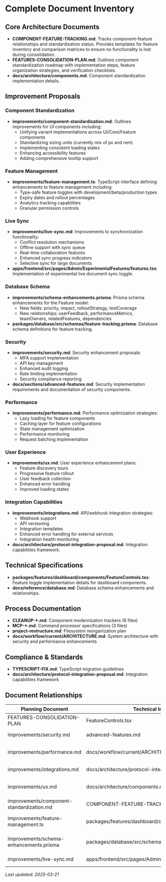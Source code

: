 # Complete Document Inventory

## Core Architecture Documents
- **COMPONENT-FEATURE-TRACKING.md**: Tracks component-feature relationships and standardization status. Provides templates for feature inventory and comparison matrices to ensure no functionality is lost during consolidation.
- **FEATURES-CONSOLIDATION-PLAN.md**: Outlines component standardization roadmap with implementation steps, feature organization strategies, and verification checklists.
- **docs/architecture/components.md**: Component standardization implementation details.

## Improvement Proposals

### Component Standardization
- **improvements/component-standardization.md**: Outlines improvements for UI components including:
  - Unifying variant implementations across UI/Core/Feature components
  - Standardizing sizing units (currently mix of px and rem)
  - Implementing consistent loading states
  - Enhancing accessibility features
  - Adding comprehensive tooltip support

### Feature Management
- **improvements/feature-management.ts**: TypeScript interface defining enhancements to feature management including:
  - Type-safe feature toggles with development/beta/production types
  - Expiry dates and rollout percentages
  - Analytics tracking capabilities
  - Granular permission controls

### Live Sync
- **improvements/live-sync.md**: Improvements to synchronization functionality:
  - Conflict resolution mechanisms
  - Offline support with sync queue
  - Real-time collaboration features
  - Enhanced sync progress indicators
  - Selective sync for large documents
- **apps/frontend/src/pages/Admin/ExperimentalFeatures/features.tsx**: Implementation of experimental live document sync toggle.

### Database Schema
- **improvements/schema-enhancements.prisma**: Prisma schema enhancements for the Feature model:
  - New fields: priority, impact, rolloutStrategy, testCoverage
  - New relationships: userFeedback, performanceMetrics, teamOwners, relatedFeatures, dependencies
- **packages/database/src/schemas/feature-tracking.prisma**: Database schema definitions for feature tracking.

### Security
- **improvements/security.md**: Security enhancement proposals:
  - MFA support implementation
  - API key management
  - Enhanced audit logging
  - Rate limiting implementation
  - Security compliance reporting
- **docs/sections/advanced-features.md**: Security implementation requirements and documentation of security components.

### Performance
- **improvements/performance.md**: Performance optimization strategies:
  - Lazy loading for feature components
  - Caching layer for feature configurations
  - State management optimization
  - Performance monitoring
  - Request batching implementation

### User Experience
- **improvements/ux.md**: User experience enhancement plans:
  - Feature discovery tours
  - Progressive feature rollout
  - User feedback collection
  - Enhanced error handling
  - Improved loading states

### Integration Capabilities
- **improvements/integrations.md**: API/webhook integration strategies:
  - Webhook support
  - API versioning
  - Integration templates
  - Enhanced error handling for external services
  - Integration health monitoring
- **docs/architecture/protocol-integration-proposal.md**: Integration capabilities framework.

## Technical Specifications
- **packages/features/dashboard/components/FeatureControls.tsx**: Feature toggle implementation details for dashboard components.
- **docs/reference/database.md**: Database schema enhancements and relationships.

## Process Documentation
- **CLEANUP-*.md**: Component modernization trackers (6 files)
- **MCP-*.md**: Command processor specifications (3 files)
- **project-restructure.md**: Filesystem reorganization plan
- **docs/workflow/current/ARCHITECTURE.md**: System architecture with security and performance enhancements

## Compliance & Standards
- **TYPESCRIPT-FIX.md**: TypeScript migration guidelines
- **docs/architecture/protocol-integration-proposal.md**: Integration capabilities framework

## Document Relationships
| Planning Document | Technical Implementation | Related Specs |
|--------------------|--------------------------|----------------|
| FEATURES-CONSOLIDATION-PLAN | FeatureControls.tsx | feature-tracking.prisma |
| improvements/security.md | advanced-features.md | Security components |
| improvements/performance.md | docs/workflow/current/ARCHITECTURE.md | Performance optimization components |
| improvements/integrations.md | docs/architecture/protocol-integration-proposal.md | Integration components |
| improvements/ux.md | docs/architecture/components.md | User experience components |
| improvements/component-standardization.md | COMPONENT-FEATURE-TRACKING.md | Button/Modal tracking |
| improvements/feature-management.ts | packages/features/dashboard/components/FeatureControls.tsx | Feature management implementation |
| improvements/schema-enhancements.prisma | packages/database/src/schemas/feature-tracking.prisma | Database schema implementation |
| improvements/live-sync.md | apps/frontend/src/pages/Admin/ExperimentalFeatures/features.tsx | Live sync implementation |

_Last updated: 2025-03-21_